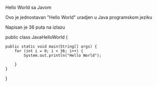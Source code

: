 

Hello World sa Javom

Ovo je jednostavan "Hello World" uradjen u Java programskom jeziku

Napisan je 36 puta na izlazu

public class JavaHelloWorld {

	public static void main(String[] args) {
		for (int i = 0; i < 36; i++) { 
			System.out.println("Hello World");

		} 
	} 
  
} 
